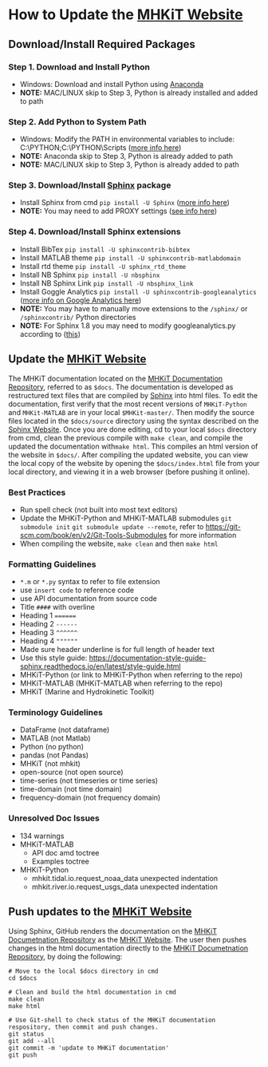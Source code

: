
# How to Update the [MHKiT Website](https://MHKiT-Software.github.io/MHKiT/)

## Download/Install Required Packages
### Step 1. Download and Install Python
  - Windows: Download and install Python using [Anaconda](https://www.anaconda.com/distribution/)
  - **NOTE:** MAC/LINUX skip to Step 3, Python is already installed and added to path

### Step 2. Add Python to System Path
  - Windows: Modify the PATH in environmental variables to include: C:\PYTHON;C:\PYTHON\Scripts
  ([more info here](http://stackoverflow.com/questions/3701646/how-to-add-to-the-pythonpath-in-windows-7))
  - **NOTE:** Anaconda skip to Step 3,  Python is already added to path
  - **NOTE:** MAC/LINUX skip to Step 3, Python is already added to path

### Step 3. Download/Install [Sphinx](http://www.sphinx-doc.org/en/stable/index.html) package
  - Install Sphinx from cmd ``pip install -U Sphinx``
    ([more info here](http://www.sphinx-doc.org/en/master/usage/installation.html))
  - **NOTE:** You may need to add PROXY settings ([see info here](https://cinhtau.net/2018/04/16/python-proxy-windows/))

### Step 4. Download/Install Sphinx extensions
  - Install BibTex ``pip install -U sphinxcontrib-bibtex``
  - Install MATLAB theme ``pip install -U sphinxcontrib-matlabdomain``
  - Install rtd theme ``pip install -U sphinx_rtd_theme``
  - Install NB Sphinx ``pip install -U nbsphinx``
  - Install NB Sphinx Link ``pip install -U nbsphinx_link``
  - Install Goggle Analytics ``pip install -U sphinxcontrib-googleanalytics``
  ([more info on Google Analytics here](https://pypi.org/project/sphinxcontrib-googleanalytics/))
  - **NOTE:** You may have to manually move extensions to the ``/sphinx/`` or ``/sphinxcontrib/`` Python directories
  - **NOTE:** For Sphinx 1.8 you may need to modify googleanalytics.py according to ([this](https://jiangsheng.net/2019/01/05/fix-sphinxcontrib-googleanalytics-on-sphinx-1-8/))


## Update the [MHKiT Website](https://MHKiT-Software.github.io/MHKiT/)
The MHKiT documentation located on the [MHKiT Documentation Repository](https://github.com/MHKiT-Code-Hub/MHKiT/), referred to as ``$docs``. The documentation is developed as restructured text files that are compiled by [Sphinx](http://www.sphinx-doc.org/en/master/) into html files. To edit the documentation, first verify that the most recent versions of ``MHKiT-Python`` and ``MHKit-MATLAB`` are in your local ``$MHKit-master/``. Then modify the source files located in the ``$docs/source`` directory using the syntax described on the [Sphinx Website](http://www.sphinx-doc.org/en/master/). Once you are done editing, cd to your local ``$docs`` directory from cmd, clean the previous compile with ``make clean``, and compile the updated the documentation with``make html``. This compiles an html version of the website in ``$docs/``. After compiling the updated website, you can view the local copy of the website by opening the ``$docs/index.html`` file from your local directory, and viewing it in a web browser (before pushing it online).

### Best Practices
  - Run spell check (not built into most text editors)
  - Update the MHKiT-Python and MHKiT-MATLAB submodules ``git submodule init`` ``git submodule update --remote``, refer to https://git-scm.com/book/en/v2/Git-Tools-Submodules for more information
  - When compiling the website, ``make clean`` and then ``make html``

### Formatting Guidelines
  - `*.m` or `*.py` syntax to refer to file extension
  - use ``insert code`` to reference code
  - use API documentation from source code
  - Title `####` with overline
  - Heading 1 `======`
  - Heading 2 `------`
  - Heading 3 `^^^^^^`
  - Heading 4 `""""""`
  - Made sure header underline is for full length of header text
  - Use this style guide: https://documentation-style-guide-sphinx.readthedocs.io/en/latest/style-guide.html
  - MHKiT-Python (or link to MHKiT-Python when referring to the repo)
  - MHKiT-MATLAB (MHKiT-MATLAB when referring to the repo)
  - MHKiT (Marine and Hydrokinetic Toolkit)


### Terminology Guidelines
  - DataFrame (not dataframe)
  - MATLAB (not Matlab)
  - Python (no python)
  - pandas (not Pandas)
  - MHKiT (not mhkit)
  - open-source (not open source)
  - time-series (not timeseries or time series)
  - time-domain (not time domain)
  - frequency-domain (not frequency domain)


### Unresolved Doc Issues
  - 134 warnings
  - MHKiT-MATLAB
    - API doc amd toctree
    - Examples toctree
  - MHKiT-Python
    - mhkit.tidal.io.request_noaa_data unexpected indentation
    - mhkit.river.io.request_usgs_data unexpected indentation



## Push updates to the [MHKiT Website](https://MHKiT-Software.github.io/MHKiT/)
Using Sphinx, GitHub renders the documentation on the [MHKiT Documetnation Repository](https://github.com/MHKiT-Code-Hub/MHKiT/) as the [MHKiT Website](https://mhkit-code-hub.github.io/MHKiT/). The user then pushes changes in the html documentation directly to the [MHKiT Documetnation Repository](https://github.com/MHKiT-Code-Hub/MHKiT/), by doing the following:

  ```Shell
  # Move to the local $docs directory in cmd
  cd $docs

  # Clean and build the html documentation in cmd
  make clean
  make html

  # Use Git-shell to check status of the MHKiT documentation respository, then commit and push changes.
  git status
  git add --all
  git commit -m 'update to MHKiT documentation'
  git push
  ```



